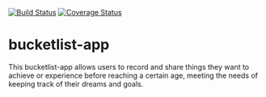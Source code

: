 [![Build Status](https://travis-ci.org/eric-elem/bucketlist-app.svg?branch=master)](https://travis-ci.org/eric-elem/bucketlist-app)
[![Coverage Status](https://coveralls.io/repos/github/eric-elem/bucketlist-app/badge.svg)](https://coveralls.io/github/eric-elem/bucketlist-app)
# bucketlist-app
This bucketlist-app allows users to record and share things they want to achieve or experience before reaching a certain age, meeting the needs of keeping track of their dreams and goals.
